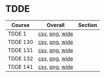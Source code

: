 # TDDE

| Course | Overall | Section |
| ------ | ------- | ------- |
| TDDE 1 | [csv](https://github.com/UCSD-Historical-Enrollment-Data/2025Fall/blob/main/overall/TDDE%201.csv), [png](https://raw.githubusercontent.com/UCSD-Historical-Enrollment-Data/2025Fall/main/plot_overall/TDDE%201.png), [wide](https://raw.githubusercontent.com/UCSD-Historical-Enrollment-Data/2025Fall/main/plot_overall_wide/TDDE%201.png) |  |
| TDDE 130 | [csv](https://github.com/UCSD-Historical-Enrollment-Data/2025Fall/blob/main/overall/TDDE%20130.csv), [png](https://raw.githubusercontent.com/UCSD-Historical-Enrollment-Data/2025Fall/main/plot_overall/TDDE%20130.png), [wide](https://raw.githubusercontent.com/UCSD-Historical-Enrollment-Data/2025Fall/main/plot_overall_wide/TDDE%20130.png) |  |
| TDDE 131 | [csv](https://github.com/UCSD-Historical-Enrollment-Data/2025Fall/blob/main/overall/TDDE%20131.csv), [png](https://raw.githubusercontent.com/UCSD-Historical-Enrollment-Data/2025Fall/main/plot_overall/TDDE%20131.png), [wide](https://raw.githubusercontent.com/UCSD-Historical-Enrollment-Data/2025Fall/main/plot_overall_wide/TDDE%20131.png) |  |
| TDDE 132 | [csv](https://github.com/UCSD-Historical-Enrollment-Data/2025Fall/blob/main/overall/TDDE%20132.csv), [png](https://raw.githubusercontent.com/UCSD-Historical-Enrollment-Data/2025Fall/main/plot_overall/TDDE%20132.png), [wide](https://raw.githubusercontent.com/UCSD-Historical-Enrollment-Data/2025Fall/main/plot_overall_wide/TDDE%20132.png) |  |
| TDDE 141 | [csv](https://github.com/UCSD-Historical-Enrollment-Data/2025Fall/blob/main/overall/TDDE%20141.csv), [png](https://raw.githubusercontent.com/UCSD-Historical-Enrollment-Data/2025Fall/main/plot_overall/TDDE%20141.png), [wide](https://raw.githubusercontent.com/UCSD-Historical-Enrollment-Data/2025Fall/main/plot_overall_wide/TDDE%20141.png) |  |
